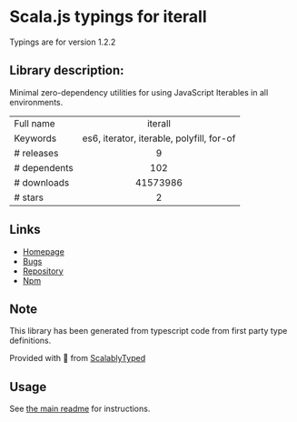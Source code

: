 
# Scala.js typings for iterall

Typings are for version 1.2.2

## Library description:
Minimal zero-dependency utilities for using JavaScript Iterables in all environments.

|                    |                 |
| ------------------ | :-------------: |
| Full name          | iterall |
| Keywords           | es6, iterator, iterable, polyfill, for-of |
| # releases         | 9 |
| # dependents       | 102 |
| # downloads        | 41573986 |
| # stars            | 2 |

## Links
- [Homepage](https://github.com/leebyron/iterall)
- [Bugs](https://github.com/leebyron/iterall/issues)
- [Repository](https://github.com/leebyron/iterall)
- [Npm](https://www.npmjs.com/package/iterall)
    


## Note
This library has been generated from typescript code from first party type definitions.

Provided with :purple_heart: from [ScalablyTyped](https://github.com/oyvindberg/ScalablyTyped)

## Usage
See [the main readme](../../readme.md) for instructions.


